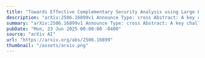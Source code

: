 ```yaml
---
title: "Towards Effective Complementary Security Analysis using Large Language Models"
description: "arXiv:2506.16899v1 Announce Type: cross Abstract: A key challenge in security analysis is the manual evaluation of potential security weaknesses generated by static application security testing (SAST) tools. Numerous false positives (FPs) in these reports reduce the effectiveness of security analysis. We propose using Large Language Models (LLMs) to improve the assessment of SAST findings. We investigate the ability of LLMs to reduce FPs while trying to maintain a perfect true positive rate, using datasets extracted from the OWASP Benchmark (v1.2) and a real-world software project. Our results indicate that advanced prompting techniques, such as Chain-of-Thought and Self-Consistency, substantially improve FP detection. Notably, some LLMs identified approximately 62.5% of FPs in the OWASP Benchmark dataset without missing genuine weaknesses. Combining detections from different LLMs would increase this FP detection to approximately 78.9%. Additionally, we demonstrate our approach's generalizability using a real-world dataset covering five SAST tools, three programming languages, and infrastructure files. The best LLM detected 33.85% of all FPs without missing genuine weaknesses, while combining detections from different LLMs would increase this detection to 38.46%. Our findings highlight the potential of LLMs to complement traditional SAST tools, enhancing automation and reducing resources spent addressing false alarms."
summary: "arXiv:2506.16899v1 Announce Type: cross Abstract: A key challenge in security analysis is the manual evaluation of potential security weaknesses generated by static application security testing (SAST) tools. Numerous false positives (FPs) in these reports reduce the effectiveness of security analysis. We propose using Large Language Models (LLMs) to improve the assessment of SAST findings. We investigate the ability of LLMs to reduce FPs while trying to maintain a perfect true positive rate, using datasets extracted from the OWASP Benchmark (v1.2) and a real-world software project. Our results indicate that advanced prompting techniques, such as Chain-of-Thought and Self-Consistency, substantially improve FP detection. Notably, some LLMs identified approximately 62.5% of FPs in the OWASP Benchmark dataset without missing genuine weaknesses. Combining detections from different LLMs would increase this FP detection to approximately 78.9%. Additionally, we demonstrate our approach's generalizability using a real-world dataset covering five SAST tools, three programming languages, and infrastructure files. The best LLM detected 33.85% of all FPs without missing genuine weaknesses, while combining detections from different LLMs would increase this detection to 38.46%. Our findings highlight the potential of LLMs to complement traditional SAST tools, enhancing automation and reducing resources spent addressing false alarms."
pubDate: "Mon, 23 Jun 2025 00:00:00 -0400"
source: "arXiv AI"
url: "https://arxiv.org/abs/2506.16899"
thumbnail: "/assets/arxiv.png"
---
```


